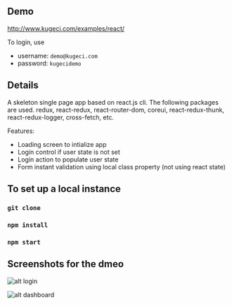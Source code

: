 ## Demo
<http://www.kugeci.com/examples/react/>

To login, use 
- username: `demo@kugeci.com`
- password: `kugecidemo`

## Details
A skeleton single page app based on react.js cli. The following packages are used. redux, react-redux, react-router-dom, coreui, react-redux-thunk, react-redux-logger, cross-fetch, etc.

Features:
- Loading screen to intialize app
- Login control if user state is not set
- Login action to populate user state
- Form instant validation using local class property (not using react state)

## To set up a local instance
### `git clone`
### `npm install`
### `npm start`

## Screenshots for the dmeo

![alt login](http://www.kugeci.com/img/1.png)

![alt dashboard](http://www.kugeci.com/img/2.png)
